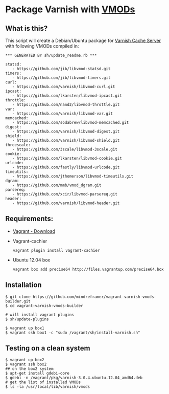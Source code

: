 # Package Varnish with [VMODs](https://www.varnish-cache.org/vmods)


## What is this?
  This script will create a Debian/Ubuntu package for [Varnish Cache Server](https://www.varnish-cache.org/) with following VMODs compiled in:
<!-- VMODS_LIST_START -->
    *** GENERATED BY sh/update_readme.rb *** 

    statsd: 
       - https://github.com/jib/libvmod-statsd.git
    timers: 
       - https://github.com/jib/libvmod-timers.git
    curl: 
       - https://github.com/varnish/libvmod-curl.git
    ipcast: 
       - https://github.com/lkarsten/libvmod-ipcast.git
    throttle: 
       - https://github.com/nand2/libvmod-throttle.git
    var: 
       - https://github.com/varnish/libvmod-var.git
    memcached: 
       - https://github.com/sodabrew/libvmod-memcached.git
    digest: 
       - https://github.com/varnish/libvmod-digest.git
    shield: 
       - https://github.com/varnish/libvmod-shield.git
    threescale: 
       - https://github.com/3scale/libvmod-3scale.git
    cookie: 
       - https://github.com/lkarsten/libvmod-cookie.git
    urlcode: 
       - https://github.com/fastly/libvmod-urlcode.git
    timeutils: 
       - https://github.com/jthomerson/libvmod-timeutils.git
    dgram: 
       - https://github.com/mmb/vmod_dgram.git
    parsereq: 
       - https://github.com/xcir/libvmod-parsereq.git
    header: 
       - https://github.com/varnish/libvmod-header.git
<!-- VMODS_LIST_END -->


## Requirements:

  - [Vagrant - Download](http://downloads.vagrantup.com/)
  - Vagrant-cachier

      `vagrant plugin install vagrant-cachier`

  - Ubuntu 12.04 box

      `vagrant box add precise64 http://files.vagrantup.com/precise64.box`

## Installation

    $ git clone https://github.com/mindreframer/vagrant-varnish-vmods-builder.git
    $ cd vagrant-varnish-vmods-builder

    # will install vagrant plugins
    $ sh/update-plugins

    $ vagrant up box1
    $ vagrant ssh box1 -c "sudo /vagrant/sh/install-varnish.sh"


## Testing on a clean system

    $ vagrant up box2
    $ vagrant ssh box2
    ## on the box2 system
    $ apt-get install gdebi-core
    $ gdebi -n /vagrant/pkg/varnish-3.0.4.ubuntu.12.04_amd64.deb
    # get the list of installed VMODs
    $ ls -la /usr/local/lib/varnish/vmods

